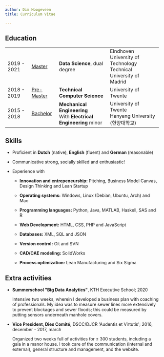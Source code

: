 ```yaml
---
author: Dim Hoogeveen
title: Curriculum Vitae

---
```


## Education

|             |                   |                                                              |                                                              |
| ----------- | ----------------- | ------------------------------------------------------------ | :----------------------------------------------------------- |
| 2019 - 2021 | <u>Master</u>     | **Data Science**, dual degree                                | Eindhoven University of Technology <br />Technical University of Madrid |
| 2018 - 2019 | <u>Pre-Master</u> | **Technical Computer Science**                               | University of Twente                                         |
| 2015 - 2018 | <u>Bachelor</u>   | **Mechanical Engineering**<br />With **Electrical Engineering** minor | University of Twente<br />Hanyang University (한양대학교)    |

## Skills

- Proficient in **Dutch** (native), **English** (fluent) and **German** (reasonable)

- Communicative  strong, socially skilled and enthusiastic! 

- Experience with 

  - <span class="skill">**Innovation and entrepeneurship:** Pitching, Business Model Canvas, Design Thinking and Lean Startup</span>

  - <span class="skill">**Operating systems:** Windows, Linux (Debian, Ubuntu, Arch) and Mac</span>

  - <span class="skill">**Programming languages:** Python, Java, MATLAB, Haskell,  SAS and R </span>

  - <span class="skill">**Web Development:** HTML, CSS, PHP and JavaScript</span>

  - <span class="skill">**Databases:** XML, SQL and JSON</span>

  - <span class="skill">**Version control:** Git and SVN </span>

  - <span class="skill">**CAD/CAE modeling:** SolidWorks</span>

  - <span class="skill">**Process optimization:** Lean Manufacturing and Six Sigma</span>

## Extra activities

- **Summerschool "Big Data Analytics"**, KTH Executive School; 2020 <br/>
  <p class="text_activity">Intensive two weeks, wherein I developed a business plan with coaching of professionals. My idea was to measure sewer lines more extensively to prevent blockages and sewer floods; this could be measured by putting sensors underneath manhole covers.</p>

- **Vice President, Dies Comité**, DSCC/DJCR 'Audentis et Virtutis'; 2016, december - 2017, march
  <p class="text_activity">  Organized two weeks full of activities for ± 300 students, including a gala in a manor house. I took care of the communication (internal and external), general structure and management, and the website. </p>
